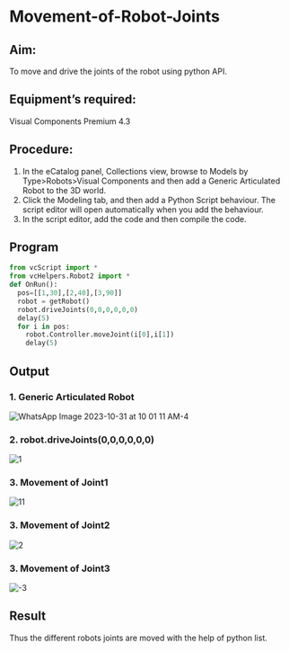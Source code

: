 # Movement-of-Robot-Joints
## Aim:  
To move and drive the joints of the robot using python API.

## Equipment’s required:

Visual Components Premium 4.3

## Procedure:

1. 	In the eCatalog panel, Collections view, browse to Models by Type>Robots>Visual Components and then add a Generic Articulated Robot to the 3D world.
2. 	Click the Modeling tab, and then add a Python Script behaviour. The script editor will open automatically when you add the behaviour.
3. 	In the script editor, add the code and then compile the code.

## Program
```python
from vcScript import *
from vcHelpers.Robot2 import *
def OnRun():
  pos=[[1,30],[2,40],[3,90]]
  robot = getRobot()
  robot.driveJoints(0,0,0,0,0,0)
  delay(5)
  for i in pos:
    robot.Controller.moveJoint(i[0],i[1])
    delay(5)


```
## Output
### 1. Generic Articulated Robot
![WhatsApp Image 2023-10-31 at 10 01 11 AM-4](https://github.com/Kishorekumar22060/Movement-of-Robot-Joints/assets/141472136/568632b9-1d2c-4820-b625-37982359579c)


### 2. robot.driveJoints(0,0,0,0,0,0)
![1](https://github.com/Kishorekumar22060/Movement-of-Robot-Joints/assets/141472136/1b03d002-5ad1-4348-885c-3b34160d9255)


### 3. Movement of Joint1
![11](https://github.com/Kishorekumar22060/Movement-of-Robot-Joints/assets/141472136/f38a3bee-666e-4407-bcfc-2fe7f996d45c)


### 3. Movement of Joint2
![2](https://github.com/Kishorekumar22060/Movement-of-Robot-Joints/assets/141472136/20873521-bc15-470c-afab-53073b4e5341)


### 3. Movement of Joint3
![-3](https://github.com/Kishorekumar22060/Movement-of-Robot-Joints/assets/141472136/dcc7620e-364a-4cc0-9559-9cb70ebe75fc)


## Result 
Thus the different robots joints are moved with the help of python list.


